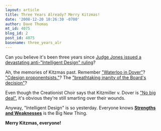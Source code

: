 ```yaml
---
layout: article
title: Three Years Already? Merry Kitzmas!
date: '2008-12-20 10:26:30 -0700'
author: Dave Thomas
mt_id: 4075
blog_id: 2
post_id: 4075
basename: three_years_alr
---
```

Can you believe it's been three years since [Judge Jones issued a devastating anti-"Intelligent Design" ruling](http://ncseweb.org/resources/kitzmiller)?

Ah, the memories of Kitzmas past.  Remember ["Waterloo in Dover"](http://pandasthumb.org/archives/2005/12/waterloo-in-dov.html)? ["Cdesign proponentsists."](http://pandasthumb.org/archives/2005/11/missing-link-cd.html)?  The ["breathtaking inanity of the Board's decision"](http://www.pamd.uscourts.gov/kitzmiller/kitzmiller_342.pdf)?

Even though the Creationist Choir says that Kitzmiller v. Dover is ["No big deal"](http://sensuouscurmudgeon.wordpress.com/2008/12/20/three-years-since-dover-merry-kitzmas/), it's obvious they're still smarting over their wounds.

Anyway, "Intelligent Design" is so yesterday.  Everyone knows [**Strengths and Weaknesses**](http://www.nmsr.org/stork.htm) is the Big New Thing.

**Merry Kitzmas, everyone!**
